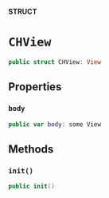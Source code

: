 **STRUCT**

# `CHView`

```swift
public struct CHView: View
```

## Properties
### `body`

```swift
public var body: some View
```

## Methods
### `init()`

```swift
public init()
```
